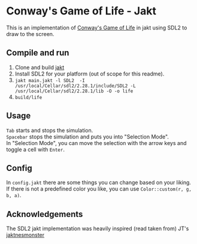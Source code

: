 # Conway's Game of Life - Jakt
This is an implementation of [Conway's Game of Life](https://en.wikipedia.org/wiki/Conway%27s_Game_of_Life) in jakt using SDL2 to draw to the screen.

## Compile and run
1. Clone and build [jakt](https://github.com/SerenityOS/jakt) 
2. Install SDL2 for your platform (out of scope for this readme).
3. `jakt main.jakt -l SDL2  -I /usr/local/Cellar/sdl2/2.28.1/include/SDL2 -L /usr/local/Cellar/sdl2/2.28.1/lib -O -o life`
4. `build/life`

## Usage
`Tab` starts and stops the simulation.  
`Spacebar` stops the simulation and puts you into "Selection Mode".  
In "Selection Mode", you can move the selection with the arrow keys and toggle a cell with `Enter`.  

## Config
In `config.jakt` there are some things you can change based on your liking.  
If there is not a predefined color you like, you can use `Color::custom(r, g, b, a)`.

## Acknowledgements
The SDL2 jakt implementation was heavily inspired (read taken from) JT's [jaktnesmonster](https://github.com/jntrnr/jaktnesmonster)